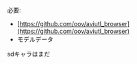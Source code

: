 必要:
- [https://github.com/oov/aviutl_browser](https://github.com/oov/aviutl_browser)
- モデルデータ

sdキャラはまだ
